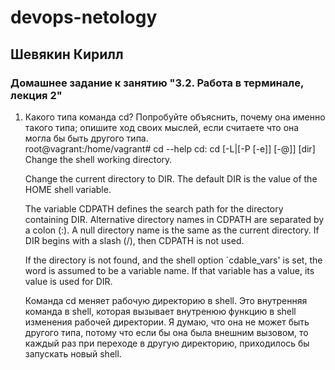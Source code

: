 # devops-netology  
## Шевякин Кирилл  

### Домашнее задание к занятию "3.2. Работа в терминале, лекция 2"  
  
1) Какого типа команда cd? Попробуйте объяснить, почему она именно такого типа; опишите ход своих мыслей, если считаете что она могла бы быть другого типа.  
    root@vagrant:/home/vagrant# cd --help
    cd: cd [-L|[-P [-e]] [-@]] [dir]
    Change the shell working directory.

    Change the current directory to DIR.  The default DIR is the value of the
    HOME shell variable.

    The variable CDPATH defines the search path for the directory containing
    DIR.  Alternative directory names in CDPATH are separated by a colon (:).
    A null directory name is the same as the current directory.  If DIR begins
    with a slash (/), then CDPATH is not used.

    If the directory is not found, and the shell option `cdable_vars' is set,
    the word is assumed to be  a variable name.  If that variable has a value,
    its value is used for DIR.
        
    Команда cd меняет рабочую директорию в shell. Это внутренняя команда в shell, которая вызывает внутренюю функцию в shell изменения рабочей директории. Я думаю, что она не может быть другого     типа, потому что если бы она была внешним вызовом, то каждый раз при переходе в другую директорию, приходилось бы запускать новый shell.  

